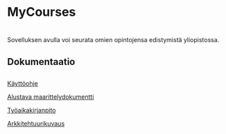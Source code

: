 # MyCourses<h1>

Sovelluksen avulla voi seurata omien opintojensa edistymistä yliopistossa.

## Dokumentaatio<h2>

[Käyttöohje](https://github.com/olgaviho/otm-harjoitustyo/blob/master/dokumentointi/kaytto-ohje.md)

[Alustava maarittelydokumentti](https://github.com/olgaviho/otm-harjoitustyo/blob/master/dokumentointi/maarittelydokumentti.md)

[Työaikakirjanpito](https://github.com/olgaviho/otm-harjoitustyo/blob/master/dokumentointi/tyoaikakirjanpito.md)

[Arkkitehtuurikuvaus](https://github.com/olgaviho/otm-harjoitustyo/blob/master/dokumentointi/Arkkitehtuurikuvaus.JPG)
